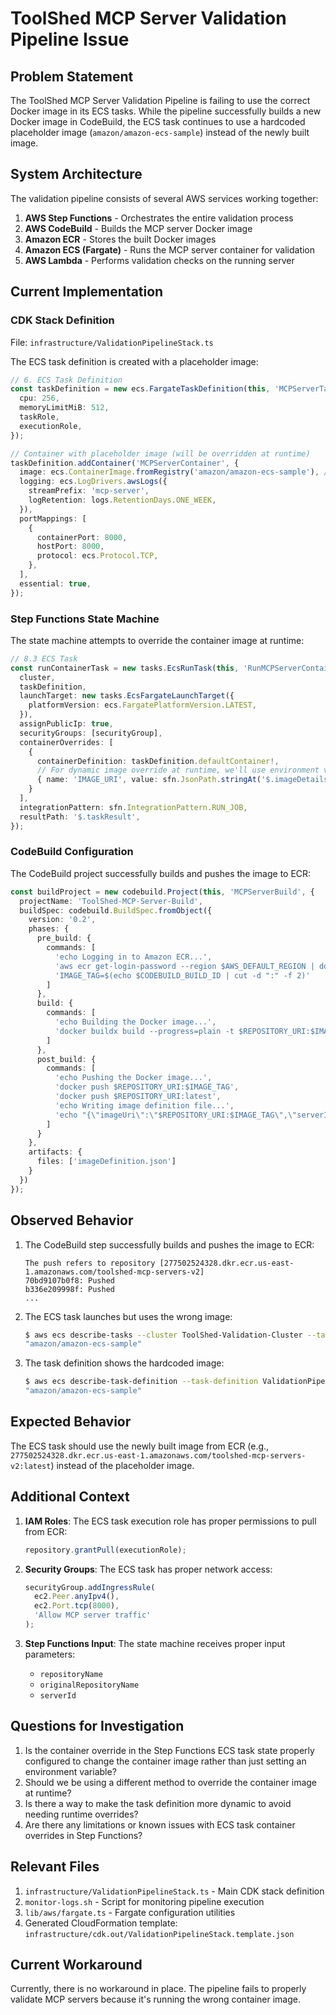 # ToolShed MCP Server Validation Pipeline Issue

## Problem Statement

The ToolShed MCP Server Validation Pipeline is failing to use the correct Docker image in its ECS tasks. While the pipeline successfully builds a new Docker image in CodeBuild, the ECS task continues to use a hardcoded placeholder image (`amazon/amazon-ecs-sample`) instead of the newly built image.

## System Architecture

The validation pipeline consists of several AWS services working together:

1. **AWS Step Functions** - Orchestrates the entire validation process
2. **AWS CodeBuild** - Builds the MCP server Docker image
3. **Amazon ECR** - Stores the built Docker images
4. **Amazon ECS (Fargate)** - Runs the MCP server container for validation
5. **AWS Lambda** - Performs validation checks on the running server

## Current Implementation

### CDK Stack Definition
File: `infrastructure/ValidationPipelineStack.ts`

The ECS task definition is created with a placeholder image:

```typescript
// 6. ECS Task Definition
const taskDefinition = new ecs.FargateTaskDefinition(this, 'MCPServerTaskDef', {
  cpu: 256,
  memoryLimitMiB: 512,
  taskRole,
  executionRole,
});

// Container with placeholder image (will be overridden at runtime)
taskDefinition.addContainer('MCPServerContainer', {
  image: ecs.ContainerImage.fromRegistry('amazon/amazon-ecs-sample'), // Placeholder
  logging: ecs.LogDrivers.awsLogs({
    streamPrefix: 'mcp-server',
    logRetention: logs.RetentionDays.ONE_WEEK,
  }),
  portMappings: [
    {
      containerPort: 8000,
      hostPort: 8000,
      protocol: ecs.Protocol.TCP,
    },
  ],
  essential: true,
});
```

### Step Functions State Machine
The state machine attempts to override the container image at runtime:

```typescript
// 8.3 ECS Task
const runContainerTask = new tasks.EcsRunTask(this, 'RunMCPServerContainer', {
  cluster,
  taskDefinition,
  launchTarget: new tasks.EcsFargateLaunchTarget({
    platformVersion: ecs.FargatePlatformVersion.LATEST,
  }),
  assignPublicIp: true,
  securityGroups: [securityGroup],
  containerOverrides: [
    {
      containerDefinition: taskDefinition.defaultContainer!,
      // For dynamic image override at runtime, we'll use environment variables
      { name: 'IMAGE_URI', value: sfn.JsonPath.stringAt('$.imageDetails.imageUri') }
    }
  ],
  integrationPattern: sfn.IntegrationPattern.RUN_JOB,
  resultPath: '$.taskResult',
});
```

### CodeBuild Configuration
The CodeBuild project successfully builds and pushes the image to ECR:

```typescript
const buildProject = new codebuild.Project(this, 'MCPServerBuild', {
  projectName: 'ToolShed-MCP-Server-Build',
  buildSpec: codebuild.BuildSpec.fromObject({
    version: '0.2',
    phases: {
      pre_build: {
        commands: [
          'echo Logging in to Amazon ECR...',
          'aws ecr get-login-password --region $AWS_DEFAULT_REGION | docker login --username AWS --password-stdin $REPOSITORY_URI',
          'IMAGE_TAG=$(echo $CODEBUILD_BUILD_ID | cut -d ":" -f 2)'
        ]
      },
      build: {
        commands: [
          'echo Building the Docker image...',
          'docker buildx build --progress=plain -t $REPOSITORY_URI:$IMAGE_TAG .'
        ]
      },
      post_build: {
        commands: [
          'echo Pushing the Docker image...',
          'docker push $REPOSITORY_URI:$IMAGE_TAG',
          'docker push $REPOSITORY_URI:latest',
          'echo Writing image definition file...',
          'echo "{\"imageUri\":\"$REPOSITORY_URI:$IMAGE_TAG\",\"serverId\":\"$SERVER_ID\"}" > imageDefinition.json'
        ]
      }
    },
    artifacts: {
      files: ['imageDefinition.json']
    }
  })
});
```

## Observed Behavior

1. The CodeBuild step successfully builds and pushes the image to ECR:
   ```
   The push refers to repository [277502524328.dkr.ecr.us-east-1.amazonaws.com/toolshed-mcp-servers-v2]
   70bd9107b0f8: Pushed
   b336e209998f: Pushed
   ...
   ```

2. The ECS task launches but uses the wrong image:
   ```bash
   $ aws ecs describe-tasks --cluster ToolShed-Validation-Cluster --tasks 6b3919a6e9fe42c8855b1fd162f21666 | jq '.tasks[0].containers[0].image'
   "amazon/amazon-ecs-sample"
   ```

3. The task definition shows the hardcoded image:
   ```bash
   $ aws ecs describe-task-definition --task-definition ValidationPipelineStackMCPServerTaskDef80539BDE | jq '.taskDefinition.containerDefinitions[0].image'
   "amazon/amazon-ecs-sample"
   ```

## Expected Behavior

The ECS task should use the newly built image from ECR (e.g., `277502524328.dkr.ecr.us-east-1.amazonaws.com/toolshed-mcp-servers-v2:latest`) instead of the placeholder image.

## Additional Context

1. **IAM Roles**: The ECS task execution role has proper permissions to pull from ECR:
   ```typescript
   repository.grantPull(executionRole);
   ```

2. **Security Groups**: The ECS task has proper network access:
   ```typescript
   securityGroup.addIngressRule(
     ec2.Peer.anyIpv4(),
     ec2.Port.tcp(8000),
     'Allow MCP server traffic'
   );
   ```

3. **Step Functions Input**: The state machine receives proper input parameters:
   - `repositoryName`
   - `originalRepositoryName`
   - `serverId`

## Questions for Investigation

1. Is the container override in the Step Functions ECS task state properly configured to change the container image rather than just setting an environment variable?
2. Should we be using a different method to override the container image at runtime?
3. Is there a way to make the task definition more dynamic to avoid needing runtime overrides?
4. Are there any limitations or known issues with ECS task container overrides in Step Functions?

## Relevant Files

1. `infrastructure/ValidationPipelineStack.ts` - Main CDK stack definition
2. `monitor-logs.sh` - Script for monitoring pipeline execution
3. `lib/aws/fargate.ts` - Fargate configuration utilities
4. Generated CloudFormation template: `infrastructure/cdk.out/ValidationPipelineStack.template.json`

## Current Workaround

Currently, there is no workaround in place. The pipeline fails to properly validate MCP servers because it's running the wrong container image. 